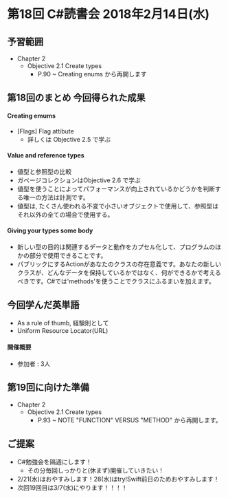 # 第18回 C#読書会 2018年2月14日(水)

## 予習範囲

* Chapter 2
    * Objective 2.1 Create types
        * P.90 ~ Creating enums から再開します

## 第18回のまとめ 今回得られた成果

#### Creating emums

* [Flags] Flag attibute
    * 詳しくは Objective 2.5 で学ぶ

#### Value and reference types

* 値型と参照型の比較
* ガベージコレクションはObjective 2.6 で学ぶ
* 値型を使うことによってパフォーマンスが向上されているかどうかを判断する唯一の方法は計測です。
* 値型は, たくさん使われる不変で小さいオブジェクトで使用して、参照型はそれ以外の全ての場合で使用する。

#### Giving your types some body

* 新しい型の目的は関連するデータと動作をカプセル化して、プログラムのほかの部分で使用できることです。
* パブリックにするActionがあなたのクラスの存在意義です。あなたの新しいクラスが、どんなデータを保持しているかではなく、何ができるかで考えるべきです。C#では'methods'を使うことでクラスにふるまいを加えます。

## 今回学んだ英単語

* As a rule of thumb, 経験則として
* Uniform Resource Locator(URL)

#### 開催概要

* 参加者 : 3人

## 第19回に向けた準備

* Chapter 2
    * Objective 2.1 Create types
        * P.93 ~ NOTE "FUNCTION" VERSUS "METHOD" から再開します。

## ご提案

* C#勉強会を隔週にします！
    * その分毎回しっかりと(休まず)開催していきたい！
* 2/21(水)はおやすみします！28(水)はtry!Swift前日のためおやすみします！
* 次回19回目は3/7(水)にやります！！！！
